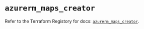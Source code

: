 # `azurerm_maps_creator`

Refer to the Terraform Registory for docs: [`azurerm_maps_creator`](https://registry.terraform.io/providers/hashicorp/azurerm/3.65.0/docs/resources/maps_creator).
